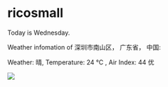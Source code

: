 # ricosmall

Today is Wednesday.

Weather infomation of 深圳市南山区， 广东省， 中国: 

Weather: 晴, Temperature: 24 ℃ , Air Index: 44 优

<img src="https://github-readme-stats.vercel.app/api?username=ricosmall&show_icons=true" />
